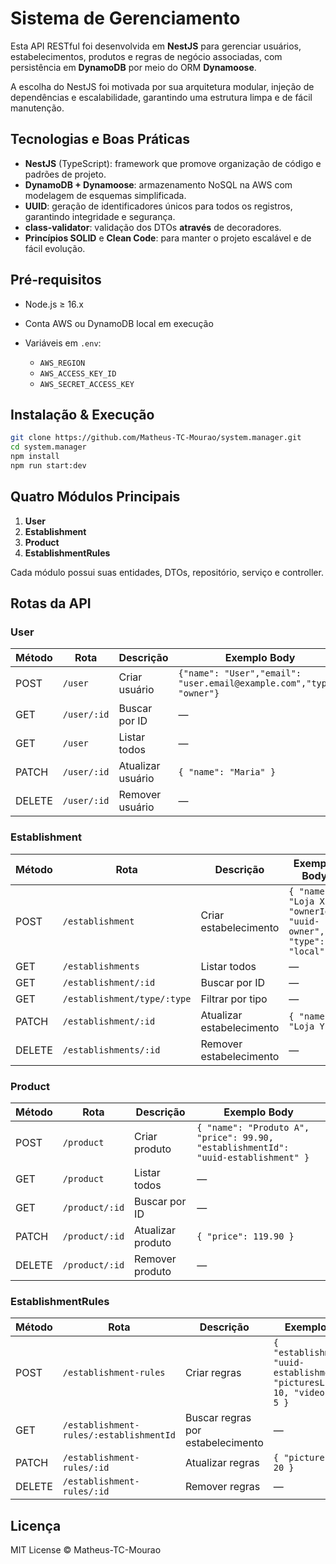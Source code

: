 # Sistema de Gerenciamento

Esta API RESTful foi desenvolvida em **NestJS** para gerenciar usuários, estabelecimentos, produtos e regras de negócio associadas, com persistência em **DynamoDB** por meio do ORM **Dynamoose**.

A escolha do NestJS foi motivada por sua arquitetura modular, injeção de dependências e escalabilidade, garantindo uma estrutura limpa e de fácil manutenção.

## Tecnologias e Boas Práticas

- **NestJS** (TypeScript): framework que promove organização de código e padrões de projeto.
- **DynamoDB + Dynamoose**: armazenamento NoSQL na AWS com modelagem de esquemas simplificada.
- **UUID**: geração de identificadores únicos para todos os registros, garantindo integridade e segurança.
- **class-validator**: validação dos DTOs **através** de decoradores.
- **Princípios SOLID** e **Clean Code**: para manter o projeto escalável e de fácil evolução.

## Pré‑requisitos

* Node.js ≥ 16.x
* Conta AWS ou DynamoDB local em execução
* Variáveis em `.env`:

  * `AWS_REGION`
  * `AWS_ACCESS_KEY_ID`
  * `AWS_SECRET_ACCESS_KEY`

## Instalação & Execução

```bash
git clone https://github.com/Matheus-TC-Mourao/system.manager.git
cd system.manager
npm install
npm run start:dev
```

## Quatro Módulos Principais

1. **User**
2. **Establishment**
3. **Product**
4. **EstablishmentRules**

Cada módulo possui suas entidades, DTOs, repositório, serviço e controller.

## Rotas da API

### User

| Método | Rota         | Descrição         | Exemplo Body                                        |
| ------ | ------------ | ----------------- | --------------------------------------------------- |
| POST   | `/user`     | Criar usuário     | `{"name": "User","email": "user.email@example.com","type": "owner"}` |
| GET    | `/user/:id` | Buscar por ID     | —                                                   |
| GET    | `/user`     | Listar todos      | —                                                   |
| PATCH    | `/user/:id` | Atualizar usuário | `{ "name": "Maria" }`                               |
| DELETE | `/user/:id` | Remover usuário   | —                                                   |

### Establishment

| Método | Rota                         | Descrição                 | Exemplo Body                                                     |
| ------ | ---------------------------- | ------------------------- | ---------------------------------------------------------------- |
| POST   | `/establishment`            | Criar estabelecimento     | `{ "name": "Loja X", "ownerId": "uuid-owner", "type": "local" }` |
| GET    | `/establishments`            | Listar todos              | —                                                                |
| GET    | `/establishment/:id`        | Buscar por ID             | —                                                                |
| GET    | `/establishment/type/:type` | Filtrar por tipo          | —                                                                |
| PATCH    | `/establishment/:id`        | Atualizar estabelecimento | `{ "name": "Loja Y" }`                                           |
| DELETE | `/establishments/:id`        | Remover estabelecimento   | —                                                                |

### Product

| Método | Rota            | Descrição         | Exemplo Body                                                                       |
| ------ | --------------- | ----------------- | ---------------------------------------------------------------------------------- |
| POST   | `/product`     | Criar produto     | `{ "name": "Produto A", "price": 99.90, "establishmentId": "uuid-establishment" }` |
| GET    | `/product`     | Listar todos      | —                                                                                  |
| GET    | `/product/:id` | Buscar por ID     | —                                                                                  |
| PATCH    | `/product/:id` | Atualizar produto | `{ "price": 119.90 }`                                                              |
| DELETE | `/product/:id` | Remover produto   | —                                                                                  |

### EstablishmentRules

| Método | Rota                                                     | Descrição                         | Exemplo Body                                                                        |
| ------ | -------------------------------------------------------- | --------------------------------- | ----------------------------------------------------------------------------------- |
| POST   | `/establishment-rules`                                   | Criar regras                      | `{ "establishmentId": "uuid-establishment", "picturesLimit": 10, "videoLimit": 5 }` |
| GET    | `/establishment-rules/:establishmentId` | Buscar regras por estabelecimento | —                                                                                   |
| PATCH    | `/establishment-rules/:id`                               | Atualizar regras                  | `{ "picturesLimit": 20 }`                                                           |
| DELETE | `/establishment-rules/:id`                               | Remover regras                    | —                                                                                   |



## Licença

MIT License © Matheus-TC-Mourao

